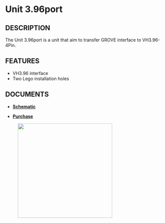 # Unit 3.96port

## DESCRIPTION

The Unit 3.96port is a unit that aim to transfer GROVE interface to VH3.96-4Pin.

## FEATURES

-  VH3.96 interface
-  Two Lego installation holes

## DOCUMENTS

- **[Schematic](https://github.com/m5stack/M5-Schematic/blob/master/Units/UNIT_2TO396.pdf)**

- **[Purchase](https://www.aliexpress.com/store/3226069?spm=2114.search0104.3.5.66051a4dlpB2ti)**

<figure>
    <img src="assets/img/product_pics/units/M5GO_Unit_3.96.jpg" height="300" width="300">
</figure>
